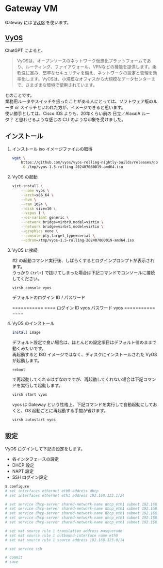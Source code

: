 Gateway VM
===

Gateway には [VyOS](https://vyos.io/) を使います。

## [VyOS](https://vyos.io/)

ChatGPT によると、

> VyOSは、オープンソースのネットワーク仮想化プラットフォームであり、ルーティング、ファイアウォール、VPNなどの機能を提供します。柔軟性に富み、堅牢なセキュリティを備え、ネットワークの設定と管理を効率化します。VyOSは、小規模なオフィスから大規模なデータセンターまで、さまざまな環境で使用されています。

とのことです。  
業務用ルータやスイッチを扱ったことがある人にとっては、ソフトウェア版のルータ or スイッチといわれた方が、イメージできると思います。  
使い勝手としては、Cisco IOS よりも、20年くらい前の 日立／AlaxalA ルータ？ と思わせるような感じの CLI のような印象を受けました。

## インストール

1. インストール iso イメージファイルの取得

    ```bash
    wget \
        https://github.com/vyos/vyos-rolling-nightly-builds/releases/download/1.5-rolling-202407060019/vyos-1.5-rolling-202407060019-amd64.iso \
        -O /tmp/vyos-1.5-rolling-202407060019-amd64.iso
    ```

2. VyOS の起動

    ```bash
    virt-install \
        --name vyos \
        --arch=x86_64 \
        --hvm \
        --ram 1024 \
        --disk size=10 \
        --vcpus 1 \
        --os-variant generic \
        --network bridge=virbr0,model=virtio \
        --network bridge=virbr1,model=virtio \
        --graphics none \
        --console pty,target_type=serial \
        --cdrom=/tmp/vyos-1.5-rolling-202407060019-amd64.iso
    ```

3. VyOS に接続

    #2 の起動コマンド実行後、しばらくするとログインプロンプトが表示されます。  
    うっかり `Ctrl+]` で抜けてしまった場合は下記コマンドでコンソールに接続してください。

    ```bash
    virsh console vyos
    ```

    デフォルトのログイン ID / パスワード

    =========== ====
    ログイン ID vyos
    パスワード  vyos
    =========== ====

4. VyOS のインストール

    ```bash
    install image
    ```

    デフォルト設定で良い場合は、ほとんどの設定項目はデフォルト値のままで動くみたいです。  
    再起動すると ISO イメージではなく、ディスクにインストールされた VyOS が起動します。

    ```
    reboot
    ```

    で再起動してくれるはずなのですが、再起動してくれない場合は下記コマンドを実行して起動します。

    ```bash
    virsh start vyos
    ```

    vyos は Gateway という性格上、下記コマンドを実行して自動起動にしておくと、OS 起動ごとに再起動する手間が省けます。

    ```bash
    virsh autostart vyos
    ```

## 設定

VyOS ログインして下記の設定をします。

- 各インタフェースの設定
- DHCP 設定
- NAPT 設定
- SSH ログイン設定

```bash
$ configure
# set interfaces ethernet eth0 address dhcp
# set interfaces ethernet eth1 address 192.168.123.1/24

# set service dhcp-server shared-network-name dhcp_eth1 subnet 192.168.123.0/24 subnet-id 5963
# set service dhcp-server shared-network-name dhcp_eth1 subnet 192.168.123.0/24 range 0 start 192.168.123.101
# set service dhcp-server shared-network-name dhcp_eth1 subnet 192.168.123.0/24 range 0 stop 192.168.123.200
# set service dhcp-server shared-network-name dhcp_eth1 subnet 192.168.123.0/24 option default-router 192.168.123.1
# set service dhcp-server shared-network-name dhcp_eth1 subnet 192.168.123.0/24 option name-server 8.8.8.8

# set nat source rule 1 translation address masquerade
# set nat source rule 1 outbound-interface name eth0
# set nat source rule 1 source address 192.168.123.0/24

# set service ssh

# commit
# save
```
